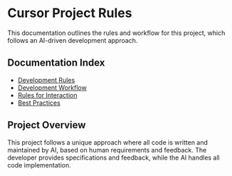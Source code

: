# Cursor Project Rules

This documentation outlines the rules and workflow for this project, which follows an AI-driven development approach.

## Documentation Index

- [Development Rules](development-rules.md)
- [Development Workflow](workflow.md)
- [Rules for Interaction](interaction-rules.md)
- [Best Practices](best-practices.md)

## Project Overview

This project follows a unique approach where all code is written and maintained by AI, based on human requirements and feedback. The developer provides specifications and feedback, while the AI handles all code implementation. 